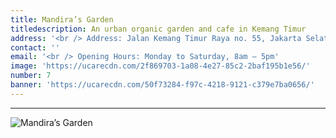 ```yaml
---
title: Mandira’s Garden
titledescription: An urban organic garden and cafe in Kemang Timur
address: '<br /> Address: Jalan Kemang Timur Raya no. 55, Jakarta Selatan'
contact: ''
email: '<br /> Opening Hours: Monday to Saturday, 8am – 5pm'
image: 'https://ucarecdn.com/2f869703-1a08-4e27-85c2-2baf195b1e56/'
number: 7
banner: 'https://ucarecdn.com/50f73284-f97c-4218-9121-c379e7ba0656/'
---
```

- - -

![Mandira’s Garden](https://ucarecdn.com/3a8ee381-fc57-4fea-a387-78480b436ede/ "Mandira’s Garden")

